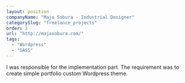 ```yaml
---
layout: position
companyName: "Maja Sobura - Industrial Designer"
categorySlug: "freelance_projects"
order: 3
url: "http://majasobura.com/"
tags:
  - "Wordpress"
  - "SASS"
---
```

I was responsible for the implementation part. The requirement was to create simple portfolio custom Wordpress theme.
